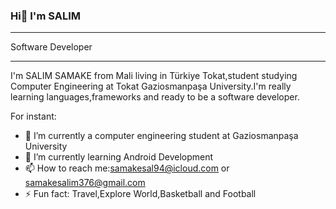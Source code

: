 ### Hi👋 I'm SALIM

--------------
Software Developer 
<!--
**fudamuboy/fudamuboy** is a ✨ _special_ ✨ repository because its `README.md` (this file) appears on your GitHub profile.
--->
---------------
I'm SALIM SAMAKE from Mali living in Türkiye Tokat,student studying Computer Engineering at Tokat Gaziosmanpaşa University.I'm really learning languages,frameworks and ready to be a software developer. 

For instant:

- 🔭 I’m currently a computer engineering student at Gaziosmanpaşa University
- 🌱 I’m currently learning Android Development 
- 📫 How to reach me:samakesal94@icloud.com or samakesalim376@gmail.com
- ⚡ Fun fact: Travel,Explore World,Basketball and Football

